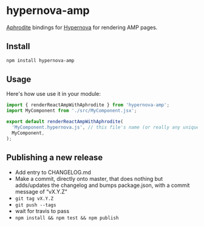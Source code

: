 # hypernova-amp

[Aphrodite](https://github.com/Khan/aphrodite) bindings for [Hypernova](https://github.com/airbnb/hypernova)
for rendering AMP pages.

## Install

```sh
npm install hypernova-amp
```

## Usage

Here's how use use it in your module:

```js
import { renderReactAmpWithAphrodite } from 'hypernova-amp';
import MyComponent from './src/MyComponent.jsx';

export default renderReactAmpWithAphrodite(
  'MyComponent.hypernova.js', // this file's name (or really any unique name)
  MyComponent,
);
```

## Publishing a new release

- Add entry to CHANGELOG.md
- Make a commit, directly onto master, that does nothing but adds/updates the changelog and bumps package.json, with a commit message of “vX.Y.Z"
- `git tag vX.Y.Z`
- `git push --tags`
- wait for travis to pass
- `npm install && npm test && npm publish`